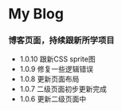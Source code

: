 # My Blog
### 博客页面，持续跟新所学项目

- 1.0.10 跟新CSS sprite图
- 1.0.9  修复一些逻辑错误
- 1.0.8  更新页面布局
- 1.0.7  二级页面初步更新完成
- 1.0.6  更新二级页面中